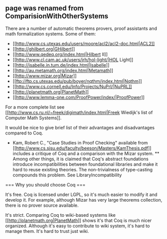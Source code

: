 ## page was renamed from ComparisionWithOtherSystems
There are a number of automatic theorems provers, proof assistants and math formalization systems. Some of them:

 * [[http://www.cs.utexas.edu/users/moore/acl2/acl2-doc.html|ACL2]]
 * [[http://ghilbert.org|GHilbert]]
 * [[http://www.qedeq.org/index.html|Hilbert II]]
 * [[http://www.cl.cam.ac.uk/users/jrh/hol-light/|HOL Light]]
 * [[http://isabelle.in.tum.de/index.html|Isabelle]]
 * [[http://au.metamath.org/index.html|Metamath]]
 * [[http://www.mizar.org|Mizar]]
 * [[ftp://ftp.cs.utexas.edu/pub/boyer/nqthm/index.html|Nqthm]]
 * [[http://www.cs.cornell.edu/Info/Projects/NuPrl/|NuPRL]]
 * [[http://planetmath.org|PlanetMath]]
 * [[http://www.lemma-one.com/ProofPower/index/|ProofPower]]

For a more complete list see [[http://www.cs.ru.nl/~freek/digimath/index.html|Freek Wiedijk's list of Computer Math Systems]]. 

It would be nice to give brief list of their advantages and disadvantages compared to Coq. 

 * Kam, Robert C., "Case Studies in Proof Checking" available from [[http://www.cs.sjsu.edu/faculty/beeson/Masters/KamThesis.pdf]] includes a critique of Coq and a comparison with the Mizar system.
 ** Among other things, it is claimed that Coq's abstract foundations introduce incompatibilities between foundational libraries and make it hard to reuse existing theories.  The non-trivialness of type-casting compounds this problem.  See LibraryIncompatibility

=== Why you should choose Coq ===

It's free. Coq is licensed under LGPL,  so it's much easier to modify it and develop it. For example, although Mizar has very large theorems collection, there is no prover source available.

It's strict. Comparing Coq to wiki-based systems like [[http://planetmath.org|PlanetMath]] shows it's that Coq is much nicer organized. Although it's easy to contribute to wiki system, it's hard to manage them. It's hard to trust just wiki.
